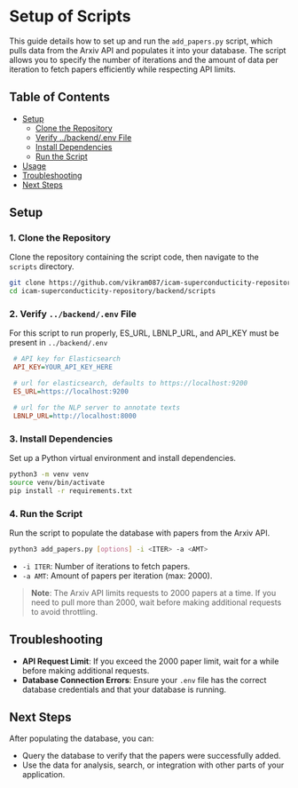 # Setup of Scripts

This guide details how to set up and run the `add_papers.py` script, which pulls data from the Arxiv API and populates it into your database. The script allows you to specify the number of iterations and the amount of data per iteration to fetch papers efficiently while respecting API limits.

## Table of Contents
- [Setup](#setup)
  - [Clone the Repository](#1-clone-the-repository)
  - [Verify ../backend/.env File](#2-verify-backendenv-file)
  - [Install Dependencies](#3-install-dependencies)
  - [Run the Script](#4-run-the-script)
- [Usage](#usage)
- [Troubleshooting](#troubleshooting)
- [Next Steps](#next-steps)

## Setup

### 1. Clone the Repository

Clone the repository containing the script code, then navigate to the `scripts` directory.

   ```bash
   git clone https://github.com/vikram087/icam-superconducticity-repository.git
   cd icam-superconducticity-repository/backend/scripts
   ```

### 2. Verify `../backend/.env` File

For this script to run properly, ES_URL, LBNLP_URL, and API_KEY must be present in `../backend/.env`

   ```ini
    # API key for Elasticsearch
    API_KEY=YOUR_API_KEY_HERE

    # url for elasticsearch, defaults to https://localhost:9200
    ES_URL=https://localhost:9200

    # url for the NLP server to annotate texts
    LBNLP_URL=http://localhost:8000
   ```

### 3. Install Dependencies

Set up a Python virtual environment and install dependencies.

   ```bash
   python3 -m venv venv
   source venv/bin/activate
   pip install -r requirements.txt
   ```

### 4. Run the Script

Run the script to populate the database with papers from the Arxiv API.

   ```bash
   python3 add_papers.py [options] -i <ITER> -a <AMT>
   ```

   - `-i ITER`: Number of iterations to fetch papers.
   - `-a AMT`: Amount of papers per iteration (max: 2000).

   > **Note**: The Arxiv API limits requests to 2000 papers at a time. If you need to pull more than 2000, wait before making additional requests to avoid throttling.

## Troubleshooting

- **API Request Limit**: If you exceed the 2000 paper limit, wait for a while before making additional requests.
- **Database Connection Errors**: Ensure your `.env` file has the correct database credentials and that your database is running.

## Next Steps

After populating the database, you can:
- Query the database to verify that the papers were successfully added.
- Use the data for analysis, search, or integration with other parts of your application.
